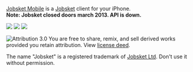 [Jobsket Mobile](http://itunes.apple.com/app/jobsket-mobile/id431523186) is a [Jobsket](http://www.jobsket.com) client for your iPhone.  
**Note: Jobsket closed doors march 2013. API is down.**

![](https://github.com/j4n0/jobsket/raw/master/pages/ss02.png)
![](https://github.com/j4n0/jobsket/raw/master/pages/ss01.png)
![](https://github.com/j4n0/jobsket/raw/master/pages/ss03.png)

![Attribution 3.0](https://github.com/j4n0/jobsket/raw/master/pages/CC-BY-88x31.png) You are free to share, remix, and sell derived works provided you retain attribution. View [license deed](http://creativecommons.org/licenses/by/3.0/).

The name "Jobsket" is a registered trademark of [Jobsket Ltd](http://www.jobsket.com/). Don't use it without permission.
